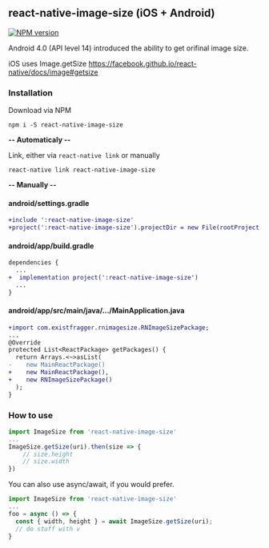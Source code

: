 ## react-native-image-size (iOS + Android)

[![NPM version](https://badge.fury.io/js/react-native-image-size.svg)](http://badge.fury.io/js/react-native-image-size)

Android 4.0 (API level 14) introduced the ability to get orifinal image size.

iOS uses Image.getSize https://facebook.github.io/react-native/docs/image#getsize


### Installation

Download via NPM

```shell
npm i -S react-native-image-size
```

**-- Automaticaly --**

Link, either via `react-native link` or manually

```shell
react-native link react-native-image-size
```

**-- Manually --**

#### android/settings.gradle
```diff
+include ':react-native-image-size'
+project(':react-native-image-size').projectDir = new File(rootProject.projectDir, '../node_modules/react-native-image-size/android')
```
#### android/app/build.gradle
```diff
dependencies {
  ...
+  implementation project(':react-native-image-size')
  ...
}
```
#### android/app/src/main/java/.../MainApplication.java
```diff
+import com.existfragger.rnimagesize.RNImageSizePackage;
...
@Override
protected List<ReactPackage> getPackages() {
  return Arrays.<~>asList(
-    new MainReactPackage()
+    new MainReactPackage(),
+    new RNImageSizePackage()
  );
}
```

### How to use

```js
import ImageSize from 'react-native-image-size'
...
ImageSize.getSize(uri).then(size => {
    // size.height
    // size.width
})
```

You can also use async/await, if you would prefer.

```js
import ImageSize from 'react-native-image-size'
...
foo = async () => {
  const { width, height } = await ImageSize.getSize(uri);
  // do stuff with v
}
```
